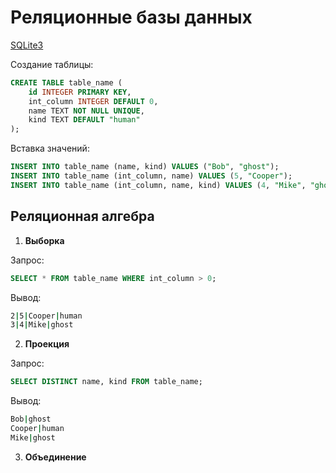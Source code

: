 # Реляционные базы данных 

[SQLite3](https://sqlite.org/index.html)

Создание таблицы:

``` sql
CREATE TABLE table_name (
    id INTEGER PRIMARY KEY,
    int_column INTEGER DEFAULT 0,
    name TEXT NOT NULL UNIQUE,
    kind TEXT DEFAULT "human"
);

```

Вставка значений:

```sql
INSERT INTO table_name (name, kind) VALUES ("Bob", "ghost");
INSERT INTO table_name (int_column, name) VALUES (5, "Cooper");
INSERT INTO table_name (int_column, name, kind) VALUES (4, "Mike", "ghost");

```

## Реляционная алгебра

1. **Выборка**

Запрос:

```sql
SELECT * FROM table_name WHERE int_column > 0;
```

Вывод:

```sh
2|5|Cooper|human
3|4|Mike|ghost
```

2. **Проекция**

Запрос:

```sql
SELECT DISTINCT name, kind FROM table_name;

```

Вывод:

```sh
Bob|ghost
Cooper|human
Mike|ghost
```

3. **Объединение**


